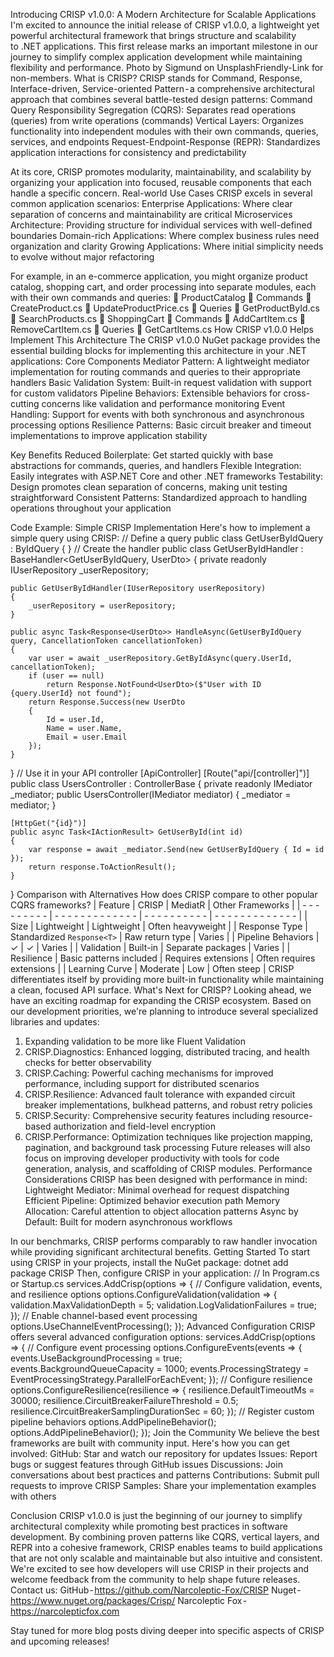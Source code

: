 Introducing CRISP v1.0.0: A Modern Architecture for Scalable Applications
I'm excited to announce the initial release of CRISP v1.0.0, a lightweight yet powerful architectural framework that brings structure and scalability to .NET applications. This first release marks an important milestone in our journey to simplify complex application development while maintaining flexibility and performance.
Photo by Sigmund on UnsplashFriendly-Link for non-members.
What is CRISP?
CRISP stands for Command, Response, Interface-driven, Service-oriented Pattern - a comprehensive architectural approach that combines several battle-tested design patterns:
Command Query Responsibility Segregation (CQRS): Separates read operations (queries) from write operations (commands)
Vertical Layers: Organizes functionality into independent modules with their own commands, queries, services, and endpoints
Request-Endpoint-Response (REPR): Standardizes application interactions for consistency and predictability

At its core, CRISP promotes modularity, maintainability, and scalability by organizing your application into focused, reusable components that each handle a specific concern.
Real-world Use Cases
CRISP excels in several common application scenarios:
Enterprise Applications: Where clear separation of concerns and maintainability are critical
Microservices Architecture: Providing structure for individual services with well-defined boundaries
Domain-rich Applications: Where complex business rules need organization and clarity
Growing Applications: Where initial simplicity needs to evolve without major refactoring

For example, in an e-commerce application, you might organize product catalog, shopping cart, and order processing into separate modules, each with their own commands and queries:
📂 ProductCatalog
  📂 Commands
    📄 CreateProduct.cs
    📄 UpdateProductPrice.cs
  📂 Queries
    📄 GetProductById.cs
    📄 SearchProducts.cs
📂 ShoppingCart
  📂 Commands
    📄 AddCartItem.cs
    📄 RemoveCartItem.cs
  📂 Queries
    📄 GetCartItems.cs
How CRISP v1.0.0 Helps Implement This Architecture
The CRISP v1.0.0 NuGet package provides the essential building blocks for implementing this architecture in your .NET applications:
Core Components
Mediator Pattern: A lightweight mediator implementation for routing commands and queries to their appropriate handlers
Basic Validation System: Built-in request validation with support for custom validators
Pipeline Behaviors: Extensible behaviors for cross-cutting concerns like validation and performance monitoring
Event Handling: Support for events with both synchronous and asynchronous processing options
Resilience Patterns: Basic circuit breaker and timeout implementations to improve application stability

Key Benefits
Reduced Boilerplate: Get started quickly with base abstractions for commands, queries, and handlers
Flexible Integration: Easily integrates with ASP.NET Core and other .NET frameworks
Testability: Design promotes clean separation of concerns, making unit testing straightforward
Consistent Patterns: Standardized approach to handling operations throughout your application

Code Example: Simple CRISP Implementation
Here's how to implement a simple query using CRISP:
// Define a query
public class GetUserByIdQuery : ByIdQuery<UserDto>
{
}
// Create the handler
public class GetUserByIdHandler : BaseHandler<GetUserByIdQuery, UserDto>
{
    private readonly IUserRepository _userRepository;
    
    public GetUserByIdHandler(IUserRepository userRepository)
    {
        _userRepository = userRepository;
    }
    
    public async Task<Response<UserDto>> HandleAsync(GetUserByIdQuery query, CancellationToken cancellationToken)
    {
        var user = await _userRepository.GetByIdAsync(query.UserId, cancellationToken);
        if (user == null)
            return Response.NotFound<UserDto>($"User with ID {query.UserId} not found");
        return Response.Success(new UserDto
        {
            Id = user.Id,
            Name = user.Name,
            Email = user.Email
        });
    }
}
// Use it in your API controller
[ApiController]
[Route("api/[controller]")]
public class UsersController : ControllerBase
{
    private readonly IMediator _mediator;
    public UsersController(IMediator mediator)
    {
        _mediator = mediator;
    }
    
    [HttpGet("{id}")]
    public async Task<IActionResult> GetUserById(int id)
    {
        var response = await _mediator.Send(new GetUserByIdQuery { Id = id });
        return response.ToActionResult();
    }
}
Comparison with Alternatives
How does CRISP compare to other popular CQRS frameworks?
| Feature | CRISP | MediatR | Other Frameworks |
| - - - - - - - - - | - - - - - - - - - - - - - | - - - - - - - - - - | - - - - - - - - - - - - - |
| Size | Lightweight | Lightweight | Often heavyweight |
| Response Type | Standardized `Response<T>` | Raw return type | Varies |
| Pipeline Behaviors | ✓ | ✓ | Varies |
| Validation | Built-in | Separate packages | Varies |
| Resilience | Basic patterns included | Requires extensions | Often requires extensions |
| Learning Curve | Moderate | Low | Often steep |
CRISP differentiates itself by providing more built-in functionality while maintaining a clean, focused API surface.
What's Next for CRISP?
Looking ahead, we have an exciting roadmap for expanding the CRISP ecosystem. Based on our development priorities, we're planning to introduce several specialized libraries and updates:
1. Expanding validation to be more like Fluent Validation
2. CRISP.Diagnostics: Enhanced logging, distributed tracing, and health checks for better observability
3. CRISP.Caching: Powerful caching mechanisms for improved performance, including support for distributed scenarios
4. CRISP.Resilience: Advanced fault tolerance with expanded circuit breaker implementations, bulkhead patterns, and robust retry policies
5. CRISP.Security: Comprehensive security features including resource-based authorization and field-level encryption
6. CRISP.Performance: Optimization techniques like projection mapping, pagination, and background task processing
Future releases will also focus on improving developer productivity with tools for code generation, analysis, and scaffolding of CRISP modules.
Performance Considerations
CRISP has been designed with performance in mind:
Lightweight Mediator: Minimal overhead for request dispatching
Efficient Pipeline: Optimized behavior execution path
Memory Allocation: Careful attention to object allocation patterns
Async by Default: Built for modern asynchronous workflows

In our benchmarks, CRISP performs comparably to raw handler invocation while providing significant architectural benefits.
Getting Started
To start using CRISP in your projects, install the NuGet package:
dotnet add package CRISP
Then, configure CRISP in your application:
// In Program.cs or Startup.cs
services.AddCrisp(options => 
{
    // Configure validation, events, and resilience options
    options.ConfigureValidation(validation => 
    {
        validation.MaxValidationDepth = 5;
        validation.LogValidationFailures = true;
    });
    // Enable channel-based event processing
    options.UseChannelEventProcessing();
});
Advanced Configuration
CRISP offers several advanced configuration options:
services.AddCrisp(options => 
{
    // Configure event processing
    options.ConfigureEvents(events => 
    {
        events.UseBackgroundProcessing = true;
        events.BackgroundQueueCapacity = 1000;
        events.ProcessingStrategy = EventProcessingStrategy.ParallelForEachEvent;
    });
    // Configure resilience
    options.ConfigureResilience(resilience => 
    {
        resilience.DefaultTimeoutMs = 30000;
        resilience.CircuitBreakerFailureThreshold = 0.5;
        resilience.CircuitBreakerSamplingDurationSec = 60;
    });
    // Register custom pipeline behaviors
    options.AddPipelineBehavior<LoggingBehavior>();
    options.AddPipelineBehavior<PerformanceBehavior>();
});
Join the Community
We believe the best frameworks are built with community input. Here's how you can get involved:
GitHub: Star and watch our repository for updates
Issues: Report bugs or suggest features through GitHub issues
Discussions: Join conversations about best practices and patterns
Contributions: Submit pull requests to improve CRISP
Samples: Share your implementation examples with others

Conclusion
CRISP v1.0.0 is just the beginning of our journey to simplify architectural complexity while promoting best practices in software development. By combining proven patterns like CQRS, vertical layers, and REPR into a cohesive framework, CRISP enables teams to build applications that are not only scalable and maintainable but also intuitive and consistent.
We're excited to see how developers will use CRISP in their projects and welcome feedback from the community to help shape future releases.
Contact us:
GitHub - https://github.com/Narcoleptic-Fox/CRISP
Nuget - https://www.nuget.org/packages/Crisp/
Narcoleptic Fox - https://narcolepticfox.com

Stay tuned for more blog posts diving deeper into specific aspects of CRISP and upcoming releases!
